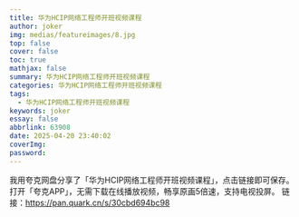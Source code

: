```yaml
---
title: 华为HCIP网络工程师开班视频课程
author: joker
img: medias/featureimages/8.jpg
top: false
cover: false
toc: true
mathjax: false
summary: 华为HCIP网络工程师开班视频课程
categories: 华为HCIP网络工程师开班视频课程
tags:
  - 华为HCIP网络工程师开班视频课程
keywords: joker
essay: false
abbrlink: 63908
date: 2025-04-20 23:40:02
coverImg:
password:
---
```


我用夸克网盘分享了「华为HCIP网络工程师开班视频课程」，点击链接即可保存。打开「夸克APP」，无需下载在线播放视频，畅享原画5倍速，支持电视投屏。
链接：https://pan.quark.cn/s/30cbd694bc98
